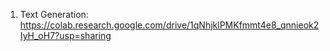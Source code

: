 1) Text Generation: https://colab.research.google.com/drive/1qNhjklPMKfmmt4e8_qnnieok2IyH_oH7?usp=sharing
